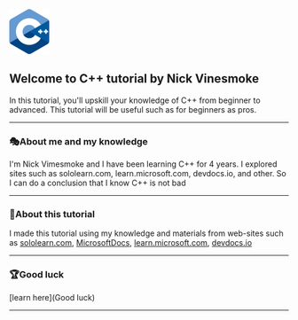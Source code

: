 <img src="main_images\C++_Logo.png" width="72,88" height = "81,92">

Welcome to C++ tutorial by Nick Vinesmoke
---
In this tutorial, you'll upskill your knowledge of C++ from beginner to advanced. This tutorial will be useful such as for beginners as pros.

---
### 🎭About me and my knowledge

I'm Nick Vimesmoke and I have been learning C++ for 4 years. I explored sites such as sololearn.com, learn.microsoft.com, devdocs.io, and other. So I can do a conclusion that I know C++ is not bad

---
### 🎫About this tutorial
I made this tutorial using my knowledge and materials from web-sites such as [sololearn.com](https://www.sololearn.com/learn/courses/c-plus-plus-introduction), [MicrosoftDocs](https://github.com/MicrosoftDocs/cpp-docs), [learn.microsoft.com](https://learn.microsoft.com/en-us/cpp/?view=msvc-170), [devdocs.io](https://devdocs.io/cpp/)

---
### 🏆Good luck

[learn here](Good luck)

---


